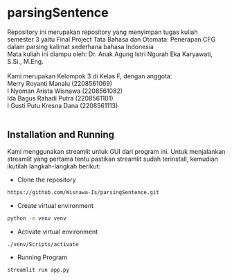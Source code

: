 # parsingSentence
Repository ini merupakan repository yang menyimpan tugas kuliah semester 3 yaitu Final Project Tata Bahasa dan Otomata: Penerapan CFG dalam parsing kalimat sederhana bahasa Indonesia
</br>Mata kuliah ini diampu oleh: Dr. Anak Agung Istri Ngurah Eka Karyawati, S.Si., M.Eng.
</br></br>
Kami merupakan Kelompok 3 di Kelas F, dengan anggota:
</br>Merry Royanti Manalu	(2208561069)
</br>I Nyoman Arista Wisnawa	(2208561082)
</br>Ida Bagus Rahadi Putra	(2208561101)
</br>I Gusti Putu Kresna Dana	(2208561113)
</br></br>

## Installation and Running
Kami menggunakan streamlit untuk GUI dari program ini. Untuk menjalankan streamlit yang pertama tentu pastikan streamlit sudah terinstall, kemudian ikutilah langkah-langkah berikut:</br>
- Clone the repository

```bash
https://github.com/Wisnawa-Is/parsingSentence.git
```

- Create virtual environment

```bash
python -m venv venv
```

- Activate virtual environment

```bash
./venv/Scripts/activate
```

- Running Program

```bash
streamlit run app.py
```
